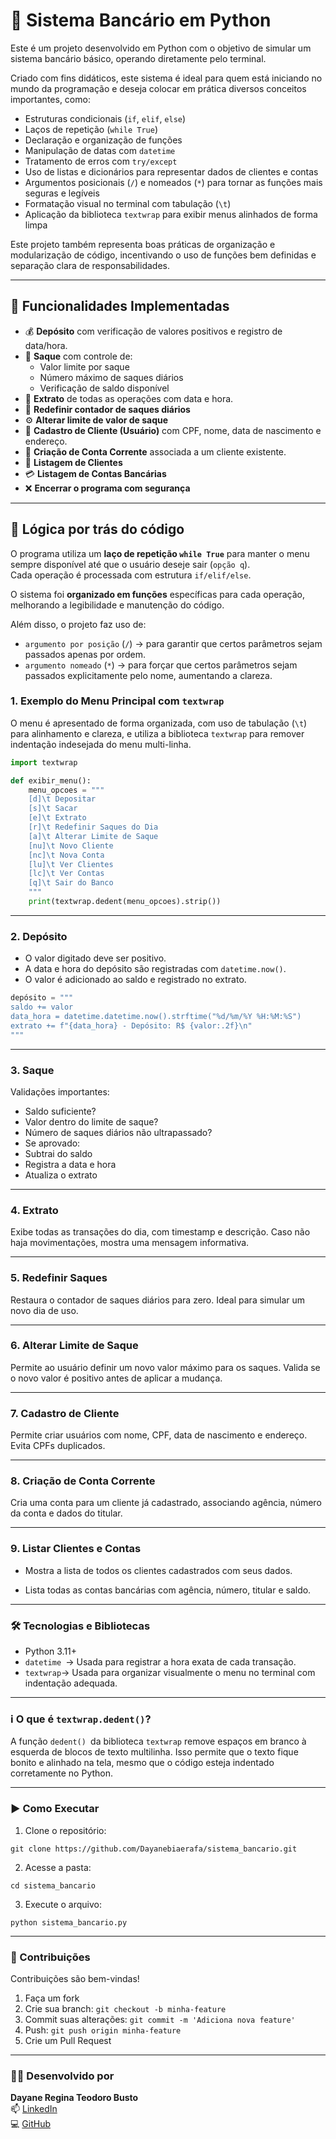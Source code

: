 # 🏦 Sistema Bancário em Python

Este é um projeto desenvolvido em Python com o objetivo de simular um sistema bancário básico, operando diretamente pelo terminal.

Criado com fins didáticos, este sistema é ideal para quem está iniciando no mundo da programação e deseja colocar em prática diversos conceitos importantes, como:

- Estruturas condicionais (`if`, `elif`, `else`)
- Laços de repetição (`while True`)
- Declaração e organização de funções
- Manipulação de datas com `datetime`
- Tratamento de erros com `try/except`
- Uso de listas e dicionários para representar dados de clientes e contas
- Argumentos posicionais (`/`) e nomeados (`*`) para tornar as funções mais seguras e legíveis
- Formatação visual no terminal com tabulação (`\t`)
- Aplicação da biblioteca `textwrap` para exibir menus alinhados de forma limpa

Este projeto também representa boas práticas de organização e modularização de código, incentivando o uso de funções bem definidas e separação clara de responsabilidades.

---

## 📌 Funcionalidades Implementadas

- 💰 **Depósito** com verificação de valores positivos e registro de data/hora.
- 🏧 **Saque** com controle de:
  - Valor limite por saque
  - Número máximo de saques diários
  - Verificação de saldo disponível
- 📄 **Extrato** de todas as operações com data e hora.
- 🔁 **Redefinir contador de saques diários**
- ⚙️ **Alterar limite de valor de saque**
- 🧾 **Cadastro de Cliente (Usuário)** com CPF, nome, data de nascimento e endereço.
- 🧾 **Criação de Conta Corrente** associada a um cliente existente.
- 👥 **Listagem de Clientes**
- 💳 **Listagem de Contas Bancárias**
- ❌ **Encerrar o programa com segurança**

---

## 🧠 Lógica por trás do código

O programa utiliza um **laço de repetição `while True`** para manter o menu sempre disponível até que o usuário deseje sair (`opção q`).  
Cada operação é processada com estrutura `if/elif/else`.

O sistema foi **organizado em funções** específicas para cada operação, melhorando a legibilidade e manutenção do código.

Além disso, o projeto faz uso de:

- `argumento por posição` (`/`) → para garantir que certos parâmetros sejam passados apenas por ordem.
- `argumento nomeado` (`*`) → para forçar que certos parâmetros sejam passados explicitamente pelo nome, aumentando a clareza.

### 1. Exemplo do Menu Principal com `textwrap`

O menu é apresentado de forma organizada, com uso de tabulação (`\t`) para alinhamento e clareza, e utiliza a biblioteca `textwrap` para remover indentação indesejada do menu multi-linha.

```python
import textwrap

def exibir_menu():
    menu_opcoes = """
    [d]\t Depositar
    [s]\t Sacar
    [e]\t Extrato
    [r]\t Redefinir Saques do Dia
    [a]\t Alterar Limite de Saque
    [nu]\t Novo Cliente
    [nc]\t Nova Conta
    [lu]\t Ver Clientes
    [lc]\t Ver Contas
    [q]\t Sair do Banco
    """
    print(textwrap.dedent(menu_opcoes).strip())
```

---

### 2. Depósito
- O valor digitado deve ser positivo.
- A data e hora do depósito são registradas com `datetime.now()`.
- O valor é adicionado ao saldo e registrado no extrato.
```python
depósito = """
saldo += valor
data_hora = datetime.datetime.now().strftime("%d/%m/%Y %H:%M:%S")
extrato += f"{data_hora} - Depósito: R$ {valor:.2f}\n"
"""
```

---

### 3. Saque
Validações importantes:
- Saldo suficiente?
- Valor dentro do limite de saque?
- Número de saques diários não ultrapassado?
- Se aprovado:
- Subtrai do saldo
- Registra a data e hora
- Atualiza o extrato

---

### 4. Extrato
Exibe todas as transações do dia, com timestamp e descrição.
Caso não haja movimentações, mostra uma mensagem informativa.

---

### 5. Redefinir Saques
Restaura o contador de saques diários para zero.
Ideal para simular um novo dia de uso.

---

### 6. Alterar Limite de Saque
Permite ao usuário definir um novo valor máximo para os saques.
Valida se o novo valor é positivo antes de aplicar a mudança.

---

### 7. Cadastro de Cliente
Permite criar usuários com nome, CPF, data de nascimento e endereço. Evita CPFs duplicados.

---

### 8. Criação de Conta Corrente
Cria uma conta para um cliente já cadastrado, associando agência, número da conta e dados do titular.

---

### 9. Listar Clientes e Contas
- Mostra a lista de todos os clientes cadastrados com seus dados.

- Lista todas as contas bancárias com agência, número, titular e saldo.

---

### 🛠️ Tecnologias e Bibliotecas
- Python 3.11+
- ```datetime ```→ Usada para registrar a hora exata de cada transação.
- ```textwrap```→ Usada para organizar visualmente o menu no terminal com indentação adequada. 

---

### ℹ️ O que é ```textwrap.dedent()```?
A função ```dedent() ```da biblioteca ```textwrap``` remove espaços em branco à esquerda de blocos de texto multilinha. Isso permite que o texto fique bonito e alinhado na tela, mesmo que o código esteja indentado corretamente no Python.

---

### ▶️ Como Executar
1. Clone o repositório:
```
git clone https://github.com/Dayanebiaerafa/sistema_bancario.git
```
2. Acesse a pasta:
```
cd sistema_bancario
```
3. Execute o arquivo:
```
python sistema_bancario.py
```

---

### 🤝 Contribuições
Contribuições são bem-vindas!
1. Faça um fork
2. Crie sua branch: ```git checkout -b minha-feature```
3. Commit suas alterações: ```git commit -m 'Adiciona nova feature'```
4. Push: ```git push origin minha-feature```
5. Crie um Pull Request

---

### 👩‍💻 Desenvolvido por

**Dayane Regina Teodoro Busto**  
📫 [LinkedIn](https://www.linkedin.com/in/dayaneteodoro)  
💻 [GitHub](https://github.com/Dayanebiaerafa)


